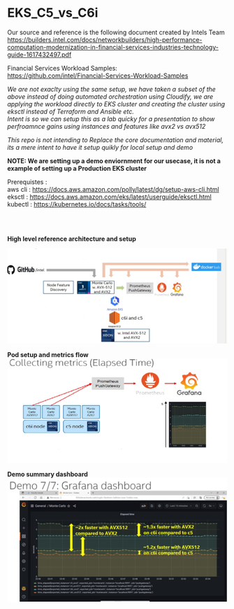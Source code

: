 # EKS_C5_vs_C6i

Our source and reference is the following document created by Intels Team  <br />
https://builders.intel.com/docs/networkbuilders/high-performance-computation-modernization-in-financial-services-industries-technology-guide-1617432497.pdf <br />

Financial Services Workload Samples: <br /> 
https://github.com/intel/Financial-Services-Workload-Samples

<i>We are not exaclty using the same setup, we have taken a subset of the above instead of doing automated orchestration using Cloudify, we are applying the workload directly to EKS cluster and creating the cluster using eksctl instead of Terraform and Ansible etc. <br />
Intent is so we can setup this as a lab quicky for a presentation to show perfroamnce gains using instances and features like avx2 vs avx512 <br />

This repo is not intending to Replace the core documentation and material, its a mere intent to have it setup quikly for local setup and demo</i>
<br />

<b>NOTE: We are setting up a demo enviornment for our usecase, it is not a example of setting up a Production EKS cluster </b>

Prerequistes : <br />
aws cli : https://docs.aws.amazon.com/polly/latest/dg/setup-aws-cli.html  <br />
eksctl : https://docs.aws.amazon.com/eks/latest/userguide/eksctl.html <br />
kubectl : https://kubernetes.io/docs/tasks/tools/ <br />


  <br />
  <br />
  
 <b>High level reference architecture and setup </b><br />

<img src="/images/subset_C5_C6i_avx2_avx215_setup.jpg" alt="High level reference" title="High level reference"> <br />

<b>Pod setup and metrics flow </b><br />
<img src="/images/pod_setup_metrics_collection.jpg" alt="Pod setup and metrics flow" title="Pod setup and metrics flow"> <br />

<b>Demo summary dashboard </b> <br />
<img src="/images/demo_summry_dashboard.jpg" alt="Pod setup and metrics flow" title="Pod setup and metrics flow"> <br />

